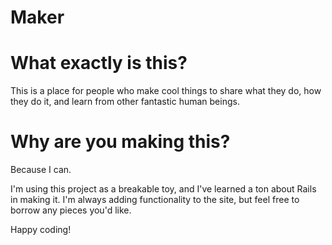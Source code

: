 Maker
============================

# What exactly is this?

This is a place for people who make cool things to share what they do, how they do it, and learn from other fantastic human beings.

# Why are you making this?

Because I can.

I'm using this project as a breakable toy, and I've learned a ton about Rails in making it.  I'm always adding functionality to the site, but feel free to borrow any pieces you'd like.

Happy coding!
